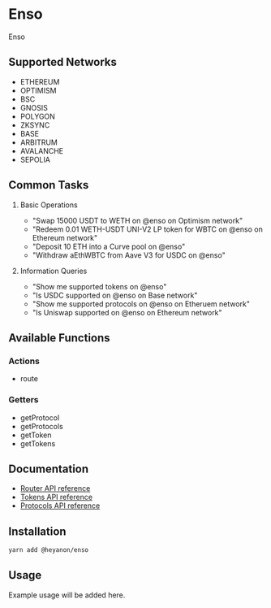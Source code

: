 # Enso

Enso

## Supported Networks

- ETHEREUM
- OPTIMISM
- BSC
- GNOSIS
- POLYGON
- ZKSYNC
- BASE
- ARBITRUM
- AVALANCHE
- SEPOLIA

## Common Tasks

1. Basic Operations

    - "Swap 15000 USDT to WETH on @enso on Optimism network"
    - "Redeem 0.01 WETH-USDT UNI-V2 LP token for WBTC on @enso on Ethereum network"
    - "Deposit 10 ETH into a Curve pool on @enso"
    - "Withdraw aEthWBTC from Aave V3 for USDC on @enso"

2. Information Queries

    - "Show me supported tokens on @enso"
    - "Is USDC supported on @enso on Base network"
    - "Show me supported protocols on @enso on Etheruem network"
    - "Is Uniswap supported on @enso on Ethereum network"

## Available Functions

### Actions

- route

### Getters

- getProtocol
- getProtocols
- getToken
- getTokens

## Documentation

- [Router API reference](https://api-docs.enso.build/router-api/introduction)
- [Tokens API reference](https://api-docs.enso.build/metadata-api/api-reference/tokens)
- [Protocols API reference](https://api-docs.enso.build/metadata-api/api-reference/protocols)

## Installation

```bash
yarn add @heyanon/enso
```

## Usage

Example usage will be added here.
